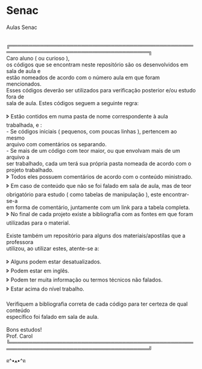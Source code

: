 # Senac
Aulas Senac

<div><br>
╔═══════════════════════════════════════════════════════════════════════════════════════╗<br>
    Caro aluno ( ou curioso ),                                                             <br>
    os códigos que se encontram neste repositório são os desenvolvidos em sala de aula e   <br>
    estão nomeados de acordo com o número aula em que foram mencionados.                   <br>
    Esses códigos deverão ser utilizados para verificação posterior e/ou estudo fora de    <br>
    sala de aula. Estes códigos seguem a seguinte regra:                                   <br>
                                                                                           <br>
       🢖 Estão contidos em numa pasta de nome correspondente à aula trabalhada, e :        <br>
           - Se códigos iniciais ( pequenos, com poucas linhas ), pertencem ao mesmo       <br>
             arquivo com comentários os separando.                                         <br>
           - Se mais de um código com teor maior, ou que envolvam mais de um arquivo a     <br>
             ser trabalhado, cada um terá sua própria pasta nomeada de acordo com o        <br>
              projeto trabalhado.                                                          <br>
       🢖 Todos eles possuem comentários de acordo com o conteúdo ministrado.               <br>
       🢖 Em caso de conteúdo que não se foi falado em sala de aula, mas de teor            <br>
         obrigatório para estudo ( como tabelas de manipulação ), este encontrar-se-a      <br>
         em forma de comentário, juntamente com um link para a tabela completa.            <br>
       🢖 No final de cada projeto existe a bibliografia com as fontes em que foram         <br>
         utilizadas para o material.                                                       <br>
                                                                                           <br>
    Existe também um repositório para alguns dos materiais/apostilas que a professora      <br>
    utilizou, ao utilizar estes, atente-se a:                                              <br>
                                                                                           <br>
       🢖 Alguns podem estar desatualizados.                                                <br>
       🢖 Podem estar em inglês.                                                            <br>
       🢖 Podem ter muita informação ou termos técnicos não falados.                        <br>
       🢖 Estar acima do nível trabalho.                                                    <br>
                                                                                           <br>
    Verifiquem a bibliografia correta de cada código para ter certeza de qual conteúdo     <br>
    específico foi falado em sala de aula.                                                 <br>
                                                                                           <br>
    Bons estudos!                                                                          <br>
    Prof. Carol                                                                            <br>
╚═══════════════════════════════════════════════════════════════════════════════════════╝<br>













ฅ^•ﻌ•^ฅ
